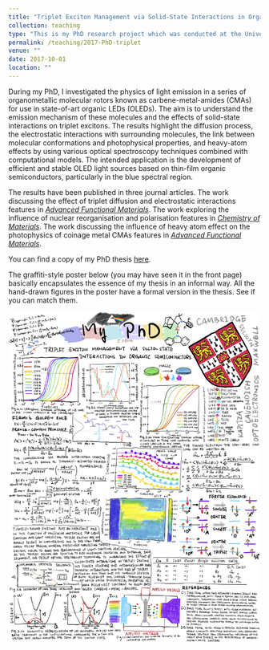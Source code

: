 ```yaml
---
title: "Triplet Exciton Management via Solid-State Interactions in Organic Semiconductors"
collection: teaching
type: "This is my PhD research project which was conducted at the University of Cambridge, Cavendish Laboratory, Optoelectronics group. I investigated a new family of organic light emitters known as carbene-metal-amides (CMAs). I used ultrafast spectroscopy and computational models to unveil the emission mechanisms of these highly-efficient and hybrid-type molecules."
permalink: /teaching/2017-PhD-triplet
venue: ""
date: 2017-10-01
location: ""
---
```


During my PhD, I investigated the physics of light emission in a series of organometallic molecular rotors known as carbene-metal-amides (CMAs) for use in state-of-art organic LEDs (OLEDs). The aim is to understand the emission mechanism of these molecules and the effects of solid-state interactions on triplet excitons. The results highlight the diffusion process, the electrostatic interactions with surrounding molecules, the link between molecular conformations and photophysical properties, and heavy-atom effects by using various optical spectroscopy techniques combined with computational models. The intended application is the development of efficient and stable OLED light sources based on thin-film organic semiconductors, particularly in the blue spectral region.

The results have been published in three journal articles. The work discussing the effect of triplet diffusion and electrostatic interactions features in *[Advanced Functional Materials](https://philipjialefeng.github.io/publication/2020-01-01-environmental-control)*. The work exploring the influence of nuclear reorganisation and polarisation features in *[Chemistry of Materials](https://philipjialefeng.github.io/publication/2020-05-12-CMA-polycrystal)*. The work discussing the influence of heavy atom effect on the photophysics of coinage metal CMAs features in *[Advanced Functional Materials](https://philipjialefeng.github.io/publication/2020-09-25-CMA-heavyatom)*.

You can find a copy of my PhD thesis [here](https://www.repository.cam.ac.uk/handle/1810/311065).

The graffiti-style poster below (you may have seen it in the front page) basically encapsulates the essence of my thesis in an informal way. All the hand-drawn figures in the poster have a formal version in the thesis. See if you can match them.

![My PhD poster](/images/My_PhD_poster.png)
